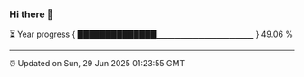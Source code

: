 ### Hi there 👋

⏳ Year progress { ██████████████▁▁▁▁▁▁▁▁▁▁▁▁▁▁▁▁ } 49.06 %

---

⏰ Updated on Sun, 29 Jun 2025 01:23:55 GMT
